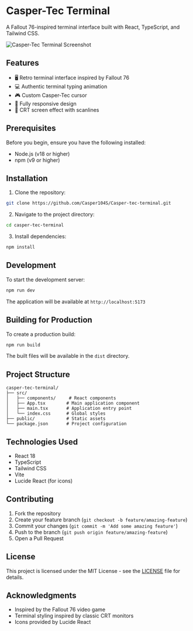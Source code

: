 # Casper-Tec Terminal

A Fallout 76-inspired terminal interface built with React, TypeScript, and Tailwind CSS.

![Casper-Tec Terminal Screenshot](https://i.imgur.com/iFkY6KR.png)

## Features

- 🖥️ Retro terminal interface inspired by Fallout 76
- 💻 Authentic terminal typing animation
- 🎮 Custom Casper-Tec cursor
- 📱 Fully responsive design
- 🎨 CRT screen effect with scanlines

## Prerequisites

Before you begin, ensure you have the following installed:
- Node.js (v18 or higher)
- npm (v9 or higher)

## Installation

1. Clone the repository:
```bash
git clone https://github.com/Casper104S/Casper-tec-terminal.git
```

2. Navigate to the project directory:
```bash
cd casper-tec-terminal
```

3. Install dependencies:
```bash
npm install
```

## Development

To start the development server:

```bash
npm run dev
```

The application will be available at `http://localhost:5173`

## Building for Production

To create a production build:

```bash
npm run build
```

The built files will be available in the `dist` directory.

## Project Structure

```
casper-tec-terminal/
├── src/
│   ├── components/     # React components
│   ├── App.tsx        # Main application component
│   ├── main.tsx       # Application entry point
│   └── index.css      # Global styles
├── public/            # Static assets
└── package.json       # Project configuration
```

## Technologies Used

- React 18
- TypeScript
- Tailwind CSS
- Vite
- Lucide React (for icons)

## Contributing

1. Fork the repository
2. Create your feature branch (`git checkout -b feature/amazing-feature`)
3. Commit your changes (`git commit -m 'Add some amazing feature'`)
4. Push to the branch (`git push origin feature/amazing-feature`)
5. Open a Pull Request

## License

This project is licensed under the MIT License - see the [LICENSE](LICENSE) file for details.

## Acknowledgments

- Inspired by the Fallout 76 video game
- Terminal styling inspired by classic CRT monitors
- Icons provided by Lucide React
